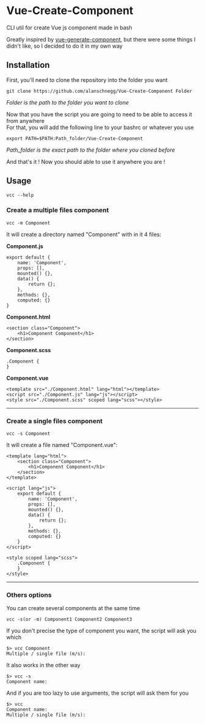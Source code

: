 # Vue-Create-Component  
CLI util for create Vue js component made in bash  

Greatly inspired by [vue-generate-component](https://www.npmjs.com/package/vue-generate-component), but there were some things I didn't like, so I decided to do it in my own way  

## Installation

First, you'll need to clone the repository into the folder you want  
```
git clone https://github.com/alanschnegg/Vue-Create-Component Folder
```
*Folder is the path to the folder you want to clone*

Now that you have the script you are going to need to be able to access it from anywhere  
For that, you will add the following line to your bashrc or whatever you use  
```
export PATH=$PATH:Path_folder/Vue-Create-Component
```  
*Path_folder is the exact path to the folder where you cloned before*  

And that's it ! Now you should able to use it anywhere you are !  


## Usage
```
vcc --help
```

### Create a multiple files component
```
vcc -m Component
```

It will create a directory named "Component" with in it 4 files:

**Component.js**
```
export default {
    name: 'Component',
    props: [],
    mounted() {},
    data() {
        return {};
    },
    methods: {},
    computed: {}
}
```

**Component.html**
```
<section class="Component">
    <h1>Component Component</h1>
</section>
```

**Component.scss**
```
.Component {
}
```

**Component.vue**
```
<template src="./Component.html" lang="html"></template>
<script src="./Component.js" lang="js"></script>
<style src="./Component.scss" scoped lang="scss"></style>
```  

---------------------------

### Create a single files component
```
vcc -s Component
```

It will create a file named "Component.vue":
```
<template lang="html">
    <section class="Component">
        <h1>Component Component</h1>
    </section>
</template>

<script lang="js">
    export default {
        name: 'Component',
        props: [],
        mounted() {},
        data() {
            return {};
        },
        methods: {},
        computed: {}
    }
</script>

<style scoped lang="scss">
    .Component {
    }
</style>
```  

---------------------------------

### Others options

You can create several components at the same time
```
vcc -s(or -m) Component1 Component2 Component3
```  

If you don't precise the type of component you want, the script will ask you which
```
$> vcc Component
Multiple / single file (m/s): 
```

It also works in the other way
```
$> vcc -s
Component name: 
```  

And if you are too lazy to use arguments, the script will ask them for you
```
$> vcc
Component name: 
Multiple / single file (m/s):
```  
